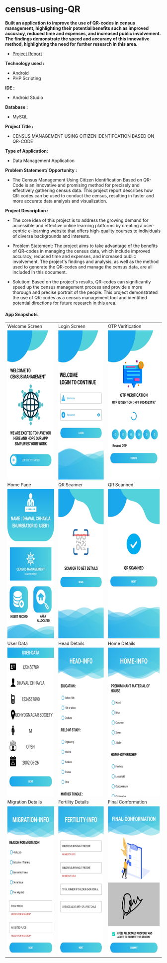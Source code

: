 # census-using-QR

<b>Built an application to improve the use of QR-codes in census management, highlighting
their potential benefits such as improved accuracy, reduced time and expenses, and increased public involvement. The
findings demonstrate the speed and accuracy of this innovative method, highlighting the need for further research in
this area. </b> <br>
- [Project Report](https://drive.google.com/file/d/1YD1eX2howxPnj6lwVympRjQ_KEpXhmTM/view?usp=sharing)

<b>Technology used : </b> 
* Android
* PHP Scripting

<b> IDE : </b> 
* Android Studio  

<b> Database : </b>
* MySQL 

<b> Project Title : </b> 
  * CENSUS MANAGEMENT USING CITIZEN IDENTIFCATION BASED ON QR-CODE

<b> Type of Application: </b>
  * Data Management Application
  
<b> Problem Statement/ Opportunity : </b> 
  * The Census Management Using Citizen Identification Based on QR-Code is an innovative and promising method for precisely and effectively gathering census data. This project report describes how QR-codes can be used to conduct the census, resulting in faster and more accurate data analysis and visualization.
  
<b> Project Description : </b>
  * The core idea of this project is to address the growing demand for accessible and effective online learning platforms by creating a user-centric e-learning website that offers high-quality courses to individuals of diverse backgrounds and interests.

* Problem Statement: The project aims to take advantage of the benefits of QR-codes in managing the census data, which 
include improved accuracy, reduced time and expenses, and increased public involvement. The 
project's findings and analysis, as well as the method used to generate the QR-codes and manage 
the census data, are all included in this document.

* Solution: Based on the project's results, QR-codes can significantly speed up the census management process 
and provide a more thorough and precise portrait of the people. This project demonstrated the use 
of QR-codes as a census management tool and identified potential directions for future research in 
this area.

#### App Snapshots

<table>
  <tr>
    <td>Welcome Screen</td>
     <td>Login Screen</td>
     <td>OTP Verification</td>
  </tr>
  <tr>
    <td><img src="Snapshots/AA_Splash.jpg" width=250 height=480></td>
    <td><img src="Snapshots/AA_Login.jpg" width=250 height=480></td>
    <td><img src="Snapshots/AA_OTP.jpg" width=250 height=480></td>
  </tr>

   <tr>
    <td>Home Page </td>
     <td>QR Scanner</td>
     <td>QR Scanned</td>
  </tr>
  <tr>
    <td><img src="Snapshots/AA_Uhome.jpg" width=270 height=480></td>
    <td><img src="Snapshots/AA_ScanQR.jpg" width=270 height=480></td>
    <td><img src="Snapshots/AA_doneQR.jpg" width=270 height=480></td>
  </tr>

  <tr>
    <td>User Data </td>
     <td>Head Details</td>
     <td>Home Details </td>
  </tr>
  <tr>
    <td><img src="Snapshots/AA_UserData.jpg" width=270 height=480></td>
    <td><img src="Snapshots/AA_Head.jpg" width=270 height=480></td>
    <td><img src="Snapshots/AA_Home.jpg" width=270 height=480></td>
  </tr>

  <tr>
    <td>Migration Details</td>
     <td>Fertility Details</td>
     <td>Final Conformation</td>
  </tr>
  <tr>
    <td><img src="Snapshots/AA_Migration.jpg" width=270 height=480></td>
    <td><img src="Snapshots/AA_Fertility.jpg" width=270 height=480></td>
    <td><img src="Snapshots/AA_FinalSub.jpg" width=270 height=480></td>
  </tr>
 </table>



 
